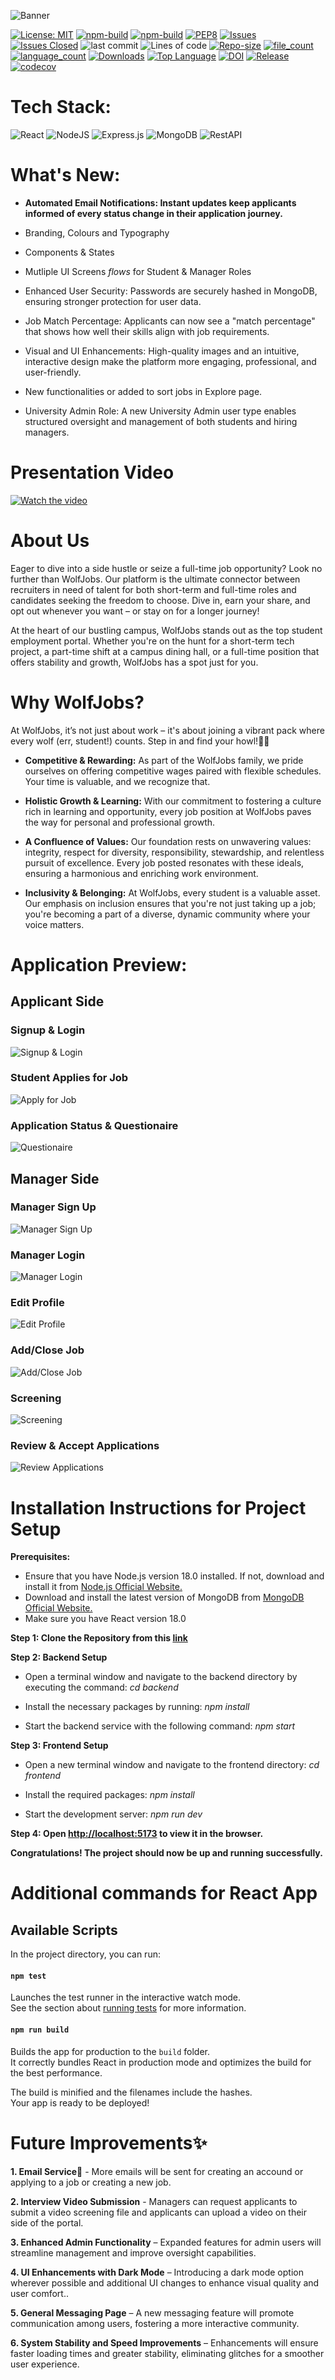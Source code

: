 ![Banner](https://github.com/deepr41/WolfJobs/blob/GIF-Update/GIFs/Banner.png)

[![License: MIT](https://img.shields.io/badge/License-MIT-yellow.svg)](https://opensource.org/licenses/MIT)
[![npm-build](https://github.com/YHY-NCSU/wolfjobs_fall_24/actions/workflows/build-checker.yml/badge.svg)](https://github.com/deepr41/WolfJobs/actions/workflows/build-checker.yml)
[![npm-build](https://github.com/YHY-NCSU/wolfjobs_fall_24/actions/workflows/build-test-upload.yml/badge.svg)](https://github.com/deepr41/WolfJobs/actions/workflows/build-test-upload.yml)
[![PEP8](https://img.shields.io/badge/code%20style-pep8-orange.svg)](https://www.python.org/dev/peps/pep-0008/)
[![Issues](https://img.shields.io/github/issues/YHY-NCSU/wolfjobs_fall_24)](https://GitHub.com/YHY-NCSU/wolfjobs_fall_24/)
[![Issues Closed](https://img.shields.io/github/issues-closed/YHY-NCSU/wolfjobs_fall_24)](https://GitHub.com/YHY-NCSU/wolfjobs_fall_24/)
![last commit](https://img.shields.io/github/last-commit/YHY-NCSU/wolfjobs_fall_24)
![Lines of code](https://tokei.rs/b1/github/YHY-NCSU/wolfjobs_fall_24)
[![Repo-size](https://img.shields.io/github/repo-size/YHY-NCSU/wolfjobs_fall_24)](https://GitHub.com/YHY-NCSU/wolfjobs_fall_24/)
[![file_count](https://img.shields.io/github/directory-file-count/YHY-NCSU/wolfjobs_fall_24)](https://GitHub.com/YHY-NCSU/wolfjobs_fall_24/)
[![language_count](https://img.shields.io/github/languages/count/YHY-NCSU/wolfjobs_fall_24)](https://GitHub.com/YHY-NCSU/wolfjobs_fall_24/)
[![Downloads](https://img.shields.io/github/downloads/YHY-NCSU/wolfjobs_fall_24/total)](https://GitHub.com/YHY-NCSU/wolfjobs_fall_24/)
[![Top Language](https://img.shields.io/github/languages/top/YHY-NCSU/wolfjobs_fall_24)](https://GitHub.com/YHY-NCSU/wolfjobs_fall_24/)
[![DOI](https://zenodo.org/badge/429097663.svg)](https://zenodo.org/badge/latestdoi/429097663)
[![Release](https://img.shields.io/github/v/release/deepr41/wolfjobs)](https://gitHub.com/YHY-NCSU/wolfjobs_fall_24)
[![codecov](https://codecov.io/gh/deepr41/WolfJobs/graph/badge.svg?token=RH472ZM4PT)](https://codecov.io/gh/deepr41/WolfJobs)

<!-- ![Static Badge](https://img.shields.io/badge/any_text-i_like-blue) -->

# Tech Stack:

<!-- - ![Redux](https://img.shields.io/badge/redux-%23593d88.svg?style=for-the-badge&logo=redux&logoColor=white) -->

![React](https://img.shields.io/badge/react-%2320232a.svg?style=for-the-badge&logo=react&logoColor=%2361DAFB)
![NodeJS](https://img.shields.io/badge/node.js-6DA55F?style=for-the-badge&logo=node.js&logoColor=white)
![Express.js](https://img.shields.io/badge/express.js-%23404d59.svg?style=for-the-badge&logo=express&logoColor=%2361DAFB)
![MongoDB](https://img.shields.io/badge/MongoDB-%234ea94b.svg?style=for-the-badge&logo=mongodb&logoColor=white)
![RestAPI](https://img.shields.io/badge/RestAPI-005571?style=for-the-badge&logo=restapi)

# What's New:

 - **Automated Email Notifications: Instant updates keep applicants informed of every status change in their application journey.**
 - Branding, Colours and Typography
 - Components & States
 - Mutliple UI Screens _flows_ for Student & Manager Roles


 - Enhanced User Security: Passwords are securely hashed in MongoDB, ensuring stronger protection for user data.
 - Job Match Percentage: Applicants can now see a "match percentage" that shows how well their skills align with job requirements.
 - Visual and UI Enhancements: High-quality images and an intuitive, interactive design make the platform more engaging, professional, and user-friendly.
 - New functionalities or added to sort jobs in Explore page. 
- University Admin Role: A new University Admin user type enables structured oversight and management of both students and hiring managers.


# Presentation Video

[![Watch the video](https://github.com/YHY-NCSU/wolfjobs_fall_24/blob/feature/GIFs/thumbnail.jpg)](https://drive.google.com/drive/u/2/folders/1Ys8NtxcmsuSIcsw4gpXddhQqAyLdBx-f)

# About Us

Eager to dive into a side hustle or seize a full-time job opportunity? Look no further than WolfJobs. Our platform is the ultimate connector between recruiters in need of talent for both short-term and full-time roles and candidates seeking the freedom to choose. Dive in, earn your share, and opt out whenever you want – or stay on for a longer journey!

At the heart of our bustling campus, WolfJobs stands out as the top student employment portal. Whether you're on the hunt for a short-term tech project, a part-time shift at a campus dining hall, or a full-time position that offers stability and growth, WolfJobs has a spot just for you.

# Why WolfJobs?

At WolfJobs, it’s not just about work – it's about joining a vibrant pack where every wolf (err, student!) counts. Step in and find your howl!🐺🎉

- **Competitive & Rewarding:** As part of the WolfJobs family, we pride ourselves on offering competitive wages paired with flexible schedules. Your time is valuable, and we recognize that.

- **Holistic Growth & Learning:** With our commitment to fostering a culture rich in learning and opportunity, every job position at WolfJobs paves the way for personal and professional growth.

- **A Confluence of Values:** Our foundation rests on unwavering values: integrity, respect for diversity, responsibility, stewardship, and relentless pursuit of excellence. Every job posted resonates with these ideals, ensuring a harmonious and enriching work environment.

- **Inclusivity & Belonging:** At WolfJobs, every student is a valuable asset. Our emphasis on inclusion ensures that you're not just taking up a job; you're becoming a part of a diverse, dynamic community where your voice matters.

# Application Preview:

## Applicant Side

### Signup & Login

![Signup & Login](https://github.com/YHY-NCSU/wolfjobs_fall_24/blob/feature/GIFs/applicantsignup%26login.gif)

### Student Applies for Job

![Apply for Job](https://github.com/YHY-NCSU/wolfjobs_fall_24/blob/feature/GIFs/studentloginandapply.gif)

### Application Status & Questionaire

![Questionaire](https://github.com/YHY-NCSU/wolfjobs_fall_24/blob/feature/GIFs/applicationstatus%26questionaire.gif)

## Manager Side

### Manager Sign Up
![Manager Sign Up](https://github.com/YHY-NCSU/wolfjobs_fall_24/blob/feature/GIFs/managersignup.gif)

### Manager Login
![Manager Login](https://github.com/YHY-NCSU/wolfjobs_fall_24/blob/feature/GIFs/managerlogin.gif)

### Edit Profile
![Edit Profile](https://github.com/YHY-NCSU/wolfjobs_fall_24/blob/feature/GIFs/editprofile.gif)

### Add/Close Job
![Add/Close Job](https://github.com/YHY-NCSU/wolfjobs_fall_24/blob/feature/GIFs/createclosejob.gif)

### Screening
![Screening](https://github.com/YHY-NCSU/wolfjobs_fall_24/blob/feature/GIFs/screening.gif)

### Review & Accept Applications
![Review Applications](https://github.com/YHY-NCSU/wolfjobs_fall_24/blob/feature/GIFs/reviewaccept.gif)


# Installation Instructions for Project Setup

**Prerequisites:**

- Ensure that you have Node.js version 18.0 installed. If not, download and install it from [Node.js Official Website.](https://nodejs.org/en/download/)
- Download and install the latest version of MongoDB from [MongoDB Official Website.](https://www.mongodb.com/try/download/community)
- Make sure you have React version 18.0

**Step 1: Clone the Repository from this [link](https://github.com/YHY-NCSU/wolfjobs_fall_24.git)**

**Step 2: Backend Setup**

- Open a terminal window and navigate to the backend directory by executing the command: _cd backend_

- Install the necessary packages by running: _npm install_

- Start the backend service with the following command: _npm start_

**Step 3: Frontend Setup**

- Open a new terminal window and navigate to the frontend directory: _cd frontend_

- Install the required packages: _npm install_

- Start the development server: _npm run dev_

**Step 4: Open [http://localhost:5173](http://localhost:5173) to view it in the browser.**

**Congratulations! The project should now be up and running successfully.**

# Additional commands for React App

## Available Scripts

In the project directory, you can run:

#### `npm test`

Launches the test runner in the interactive watch mode.\
See the section about [running tests](https://facebook.github.io/create-react-app/docs/running-tests) for more information.

#### `npm run build`

Builds the app for production to the `build` folder.\
It correctly bundles React in production mode and optimizes the build for the best performance.

The build is minified and the filenames include the hashes.\
Your app is ready to be deployed!

# Future Improvements✨

**1. Email Service📧** - More emails will be sent for creating an accound or applying to a job or creating a new job.

**2. Interview Video Submission** - Managers can request applicants to submit a video screening file and applicants can upload a video on their side of the portal.

**3. Enhanced Admin Functionality** –  Expanded features for admin users will streamline management and improve oversight capabilities.

**4. UI Enhancements with Dark Mode** –  Introducing a dark mode option wherever possible and additional UI changes to enhance visual quality and user comfort..

**5. General Messaging Page** –  A new messaging feature will promote communication among users, fostering a more interactive community.

**6. System Stability and Speed Improvements** –  Enhancements will ensure faster loading times and greater stability, eliminating glitches for a smoother user experience.





